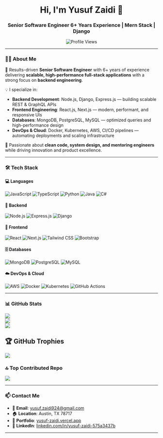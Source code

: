 <h1 align="center">Hi, I'm Yusuf Zaidi 👋</h1>
<h3 align="center">Senior Software Engineer  6+ Years Experience | Mern Stack | Django</h3>

<p align="center">
  <img src="https://komarev.com/ghpvc/?username=yusufzaidi-dev&label=Profile%20Views&color=0e75b6&style=flat" alt="Profile Views" />
</p>

---

### 👨‍💻 About Me

🎯 Results-driven **Senior Software Engineer** with 6+ years of experience delivering **scalable, high-performance full-stack applications** with a strong focus on **backend engineering**.  

💡 I specialize in:
- **Backend Development**: Node.js, Django, Express.js — building scalable REST & GraphQL APIs  
- **Frontend Engineering**: React.js, Next.js — modern, performant, and responsive UIs  
- **Databases**: MongoDB, PostgreSQL, MySQL — optimized queries and high-performance design  
- **DevOps & Cloud**: Docker, Kubernetes, AWS, CI/CD pipelines — automating deployments and scaling infrastructure  

🤝 Passionate about **clean code, system design, and mentoring engineers** while driving innovation and product excellence.

---

### 🛠️ Tech Stack

#### 💻 Languages  
![JavaScript](https://img.shields.io/badge/JavaScript-F7DF1E?style=flat&logo=javascript&logoColor=black)
![TypeScript](https://img.shields.io/badge/TypeScript-3178C6?style=flat&logo=typescript&logoColor=white)
![Python](https://img.shields.io/badge/Python-3776AB?style=flat&logo=python&logoColor=white)
![Java](https://img.shields.io/badge/Java-ED8B00?style=flat&logo=java&logoColor=white)
![C#](https://img.shields.io/badge/C%23-239120?style=flat&logo=c-sharp&logoColor=white)

#### 🧱 Backend  
![Node.js](https://img.shields.io/badge/Node.js-339933?style=flat&logo=node.js&logoColor=white)
![Express.js](https://img.shields.io/badge/Express.js-000000?style=flat&logo=express&logoColor=white)
![Django](https://img.shields.io/badge/Django-092E20?style=flat&logo=django&logoColor=white)

#### 🎨 Frontend  
![React](https://img.shields.io/badge/React-20232A?style=flat&logo=react&logoColor=61DAFB)
![Next.js](https://img.shields.io/badge/Next.js-000000?style=flat&logo=next.js&logoColor=white)
![Tailwind CSS](https://img.shields.io/badge/Tailwind_CSS-38B2AC?style=flat&logo=tailwind-css&logoColor=white)
![Bootstrap](https://img.shields.io/badge/Bootstrap-7952B3?style=flat&logo=bootstrap&logoColor=white)

#### 🗄️ Databases  
![MongoDB](https://img.shields.io/badge/MongoDB-47A248?style=flat&logo=mongodb&logoColor=white)
![PostgreSQL](https://img.shields.io/badge/PostgreSQL-4169E1?style=flat&logo=postgresql&logoColor=white)
![MySQL](https://img.shields.io/badge/MySQL-4479A1?style=flat&logo=mysql&logoColor=white)

#### ☁️ DevOps & Cloud  
![AWS](https://img.shields.io/badge/AWS-232F3E?style=flat&logo=amazon-aws&logoColor=white)
![Docker](https://img.shields.io/badge/Docker-2496ED?style=flat&logo=docker&logoColor=white)
![Kubernetes](https://img.shields.io/badge/Kubernetes-326CE5?style=flat&logo=kubernetes&logoColor=white)
![GitHub Actions](https://img.shields.io/badge/GitHub_Actions-2088FF?style=flat&logo=github-actions&logoColor=white)

---

### 📊 GitHub Stats

![](https://github-readme-stats.vercel.app/api?username=yusufzaidi-dev&theme=dark&hide_border=false&include_all_commits=true&count_private=true)<br/>
![](https://nirzak-streak-stats.vercel.app/?user=yusufzaidi-dev&theme=dark&hide_border=false)<br/>
![](https://github-readme-stats.vercel.app/api/top-langs/?username=yusufzaidi-dev&theme=dark&hide_border=false&include_all_commits=true&count_private=true&layout=compact)

## 🏆 GitHub Trophies
![](https://github-profile-trophy.vercel.app/?username=yusufzaidi-dev&theme=radical&no-frame=false&no-bg=false&margin-w=4)

### 🔝 Top Contributed Repo
![](https://github-contributor-stats.vercel.app/api?username=yusufzaidi-dev&limit=5&theme=dark&combine_all_yearly_contributions=true)

---

### 📫 Contact Me

- 📧 **Email**: [yusuf.zaidi924@gmail.com](mailto:yusuf.zaidi924@gmail.com)  
- 🏠 **Location**: Austin, TX 78717  
- 🔗 **Portfolio**: [yusuf-zaidi.vercel.app](https://yusuf-zaidi.vercel.app/)  
- 🔗 **LinkedIn**: [linkedin.com/in/yusuf-zaidi-575a3437b](https://www.linkedin.com/in/yusuf-zaidi-575a3437b/)  

---
